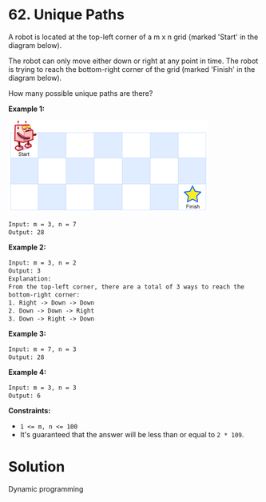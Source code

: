 # 62. Unique Paths
A robot is located at the top-left corner of a m x n grid (marked 'Start' in the diagram below).

The robot can only move either down or right at any point in time. The robot is trying to reach the bottom-right corner of the grid (marked 'Finish' in the diagram below).

How many possible unique paths are there?

__Example 1:__

![Example 1](https://github.com/BASARANOMO/leetcode-python/blob/main/solutions/Medium/62.%20Unique%20Paths/robot_maze.png)
```
Input: m = 3, n = 7
Output: 28
```

__Example 2:__
```
Input: m = 3, n = 2
Output: 3
Explanation:
From the top-left corner, there are a total of 3 ways to reach the bottom-right corner:
1. Right -> Down -> Down
2. Down -> Down -> Right
3. Down -> Right -> Down
```

__Example 3:__
```
Input: m = 7, n = 3
Output: 28
```

__Example 4:__
```
Input: m = 3, n = 3
Output: 6
```

__Constraints:__
- ```1 <= m, n <= 100```
- It's guaranteed that the answer will be less than or equal to ```2 * 109```.

# Solution
Dynamic programming
